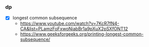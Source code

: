 ### dp 
- [x] longest common subsequence
  - https://www.youtube.com/watch?v=7KcR7fN4-CA&list=PLamzFoFxwoNiabBr1a9pXuX2pSXfONT12
  - https://www.geeksforgeeks.org/printing-longest-common-subsequence/